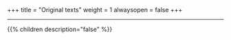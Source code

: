 +++
title = "Original texts"
weight = 1
alwaysopen = false
+++

---
{{% children description="false" %}}
